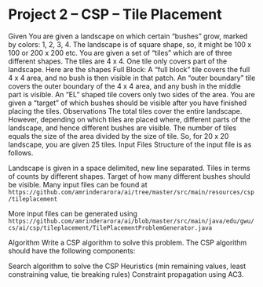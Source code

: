 # Project 2 – CSP – Tile Placement
Given
You are given a landscape on which certain “bushes” grow, marked by colors: 1, 2, 3, 4.
The landscape is of square shape, so, it might be 100 x 100 or 200 x 200 etc.
You are given a set of “tiles” which are of three different shapes. The tiles are 4 x 4.  One tile only covers part of the landscape.  Here are the shapes
Full Block: A “full block” tile covers the full 4 x 4 area, and no bush is then visible in that patch.
An “outer boundary” tile covers the outer boundary of the 4 x 4 area, and any bush in the middle part is visible.
An “EL” shaped tile covers only two sides of the area.
You are given a “target” of which bushes should be visible after you have finished placing the tiles.
Observations
The total tiles cover the entire landscape.  However, depending on which tiles are placed where, different parts of the landscape, and hence different bushes are visible.
The number of tiles equals the size of the area divided by the size of tile.  So, for 20 x 20 landscape, you are given 25 tiles.
Input Files
Structure of the input file is as follows.

Landscape is given in a space delimited, new line separated.
Tiles in terms of counts by different shapes.
Target of how many different bushes should be visible.
Many input files can be found at `https://github.com/amrinderarora/ai/tree/master/src/main/resources/csp/tileplacement`

More input files can be generated using `https://github.com/amrinderarora/ai/blob/master/src/main/java/edu/gwu/cs/ai/csp/tileplacement/TilePlacementProblemGenerator.java`

Algorithm
Write a CSP algorithm to solve this problem.  The CSP algorithm should have the following components:

Search algorithm to solve the CSP
Heuristics (min remaining values, least constraining value, tie breaking rules)
Constraint propagation using AC3.
